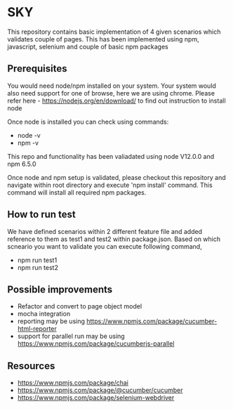 # SKY

This repository contains basic implementation of 4 given scenarios which validates couple of pages. This has been implemented using npm, javascript, selenium and couple of basic npm packages

## Prerequisites 

You would need node/npm installed on your system. Your system would also need support for one of browse, here we are using chrome. Please refer here - https://nodejs.org/en/download/ to find out instruction to install node

Once node is installed you can check using commands:

- node -v
- npm -v

This repo and functionality has been valiadated using node V12.0.0 and npm 6.5.0

Once node and npm setup is validated, please checkout this repository and navigate within root directory and execute 'npm install' command. This command will install all required npm packages.

## How to run test

We have defined scenarios within 2 different feature file and added reference to them as test1 and test2 within package.json. Based on which scneario you want to validate you can execute following command,

- npm run test1
- npm run test2

## Possible improvements

- Refactor and convert to page object model
- mocha integration
- reporting may be using https://www.npmjs.com/package/cucumber-html-reporter
- support for parallel run may be using https://www.npmjs.com/package/cucumberjs-parallel


## Resources

- https://www.npmjs.com/package/chai
- https://www.npmjs.com/package/@cucumber/cucumber
- https://www.npmjs.com/package/selenium-webdriver
